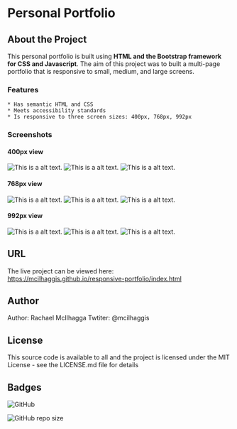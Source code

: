 # Personal Portfolio

## About the Project
This personal portfolio is built using **HTML and the Bootstrap framework for CSS and Javascript**. The aim of this project was to built a multi-page portfolio that is responsive to small, medium, and large screens.
### Features
    * Has semantic HTML and CSS
    * Meets accessibility standards
    * Is responsive to three screen sizes: 400px, 768px, 992px

### Screenshots
#### 400px view
![This is a alt text.](/assets/images/aboutme-400.png "This is a sample image.")
![This is a alt text.](/assets/images/aboutme-768.png "This is a sample image.")
![This is a alt text.](/assets/images/aboutme-992.png "This is a sample image.")

#### 768px view
![This is a alt text.](/assets/images/contact-400.png "This is a sample image.")
![This is a alt text.](/assets/images/contact-768.png "This is a sample image.")
![This is a alt text.](/assets/images/contact-992.png "This is a sample image.")

#### 992px view
![This is a alt text.](/assets/images/portfolio-400.png "This is a sample image.")
![This is a alt text.](/assets/images/portfolio-768.png "This is a sample image.")
![This is a alt text.](/assets/images/portfolio-992.png "This is a sample image.")

## URL
The live project can be viewed here: https://mcilhaggis.github.io/responsive-portfolio/index.html


## Author
Author: Rachael McIlhagga
Twtiter: @mcilhaggis

## License
This source code is available to all and the project is licensed under the MIT License - see the LICENSE.md file for details

## Badges

![GitHub](https://img.shields.io/github/license/mcilhaggis/responsive-portfolio)

![GitHub repo size](https://img.shields.io/github/repo-size/mcilhaggis/responsive-portfolio)


